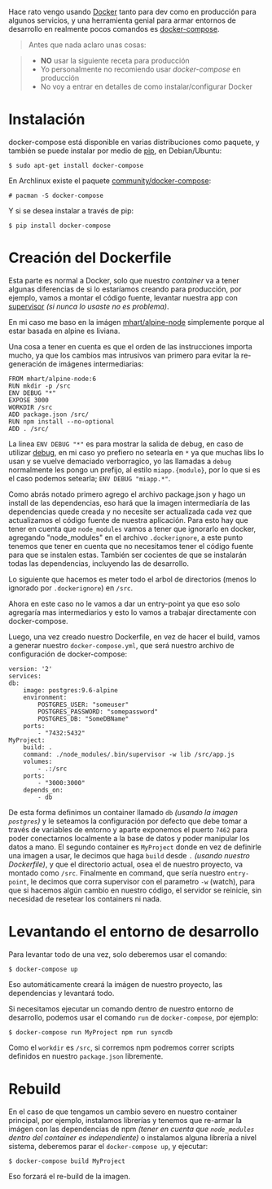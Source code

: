 <!-- TITLE: Usando docker-composecon node.js -->
<!-- SUBTITLE: Con supervisor y toda la bola -->


Hace rato vengo usando [Docker](https://log.exos.ninja/?q=docker) tanto para dev como en producción para algunos servicios, y una herramienta genial para armar entornos de desarrollo en realmente pocos comandos es [docker-compose](https://docs.docker.com/compose/).

> Antes que nada aclaro unas cosas:

> * **NO** usar la siguiente receta para producción
> * Yo personalmente no recomiendo usar *docker-compose* en producción
> * No voy a entrar en detalles de como instalar/configurar Docker

# Instalación

docker-compose está disponible en varias distribuciones como paquete, y también se puede instalar por medio de [pip](https://pypi.python.org/pypi/pip), en Debian/Ubuntu:

    $ sudo apt-get install docker-compose

En Archlinux existe el paquete [community/docker-compose](https://www.archlinux.org/packages/community/x86_64/docker-compose/):

    # pacman -S docker-compose

Y si se desea instalar a través de pip:

    $ pip install docker-compose

# Creación del Dockerfile

Esta parte es normal a Docker, solo que nuestro *container* va a tener algunas diferencias de si lo estaríamos creando para producción, por ejemplo, vamos a montar el código fuente, levantar nuestra app con [supervisor](https://www.npmjs.com/package/supervisor) *(si nunca lo usaste no es problema)*.

En mi caso me baso en la imágen [mhart/alpine-node](https://hub.docker.com/r/mhart/alpine-node/) simplemente porque al estar basada en alpine es liviana.

Una cosa a tener en cuenta es que el orden de las instrucciones importa mucho, ya que los cambios mas intrusivos van primero para evitar la re-generación de imágenes intermediarias:

    FROM mhart/alpine-node:6
    RUN mkdir -p /src
    ENV DEBUG "*"
    EXPOSE 3000
    WORKDIR /src
    ADD package.json /src/
    RUN npm install --no-optional
    ADD . /src/

La linea `ENV DEBUG "*"` es para mostrar la salida de debug, en caso de utilizar [debug](https://www.npmjs.com/package/debug), en mi caso yo prefiero no setearla en `*` ya que muchas libs lo usan y se vuelve demaciado verborragico, yo las llamadas a `debug` normalmente les pongo un prefijo, al estilo `miapp.{modulo}`, por lo que si es el caso podemos setearla; `ENV DEBUG "miapp.*"`.

Como abrás notado primero agrego el archivo package.json y hago un install de las dependencias, eso hará que la imagen intermediaría de las dependencias quede creada y no necesite ser actualizada cada vez que actualizamos el código fuente de nuestra aplicación. Para esto hay que tener en cuenta que `node_modules` vamos a tener que ignorarlo en docker, agregando "node_modules" en el archivo `.dockerignore`,  a este punto tenemos que tener en cuenta que no necesitamos tener el código fuente para que se instalen estas. También ser cocientes de que se instalarán todas las dependencias, incluyendo las de desarrollo.

Lo siguiente que hacemos es meter todo el arbol de directorios (menos lo ignorado por `.dockerignore`) en `/src`.

Ahora en este caso no le vamos a dar un entry-point ya que eso solo agregaría mas intermediarios y esto lo vamos a trabajar directamente con docker-compose.

Luego, una vez creado nuestro Dockerfile, en vez de hacer el build, vamos a generar nuestro `docker-compose.yml`, que será nuestro archivo de configuración de docker-compose:

    version: '2'
    services:
    db:
        image: postgres:9.6-alpine
        environment:
            POSTGRES_USER: "someuser"
            POSTGRES_PASSWORD: "somepassword"
            POSTGRES_DB: "SomeDBName"
        ports:
            - "7432:5432"
    MyProject:
        build: .
        command: ./node_modules/.bin/supervisor -w lib /src/app.js
        volumes:
            - .:/src
        ports:
            - "3000:3000"
        depends_on:
            - db

De esta forma definimos un container llamado `db` *(usando la imagen `postgres`)* y le seteamos la configuración por defecto que debe tomar a través de variables de entorno y aparte exponemos el puerto `7462` para poder conectarnos localmente a la base de datos y poder manipular los datos a mano. El segundo container es `MyProject` donde en vez de definirle una imagen a usar, le decimos que haga `build` desde `.` *(usando nuestro Dockerfile)*, y que el directorio actual, osea el de nuestro proyecto, va montado como `/src`. Finalmente en command, que sería nuestro `entry-point`, le decimos que corra supervisor con el parametro `-w` (watch), para que si hacemos algún cambio en nuestro código, el servidor se reinicie, sin necesidad de resetear los containers ni nada.

# Levantando el entorno de desarrollo

Para levantar todo de una vez, solo deberemos usar el comando:

    $ docker-compose up

Eso automáticamente creará la imágen de nuestro proyecto, las dependencias y levantará todo.

Si necesitamos ejecutar un comando dentro de nuestro entorno de desarrollo, podemos usar el comando `run` de `docker-compose`, por ejemplo:

    $ docker-compose run MyProject npm run syncdb

Como el `workdir` es `/src`, si corremos npm podremos correr scripts definidos en nuestro `package.json` libremente.

# Rebuild

En el caso de que tengamos un cambio severo en nuestro container principal, por ejemplo, instalamos librerías y tenemos que re-armar la imágen con las dependencias de npm *(tener en cuenta que `node_modules` dentro del container es independiente)* o instalamos alguna librería a nivel sistema, deberemos parar el `docker-compose up`, y ejecutar:

    $ docker-compose build MyProject

Eso forzará el re-build de la imagen.